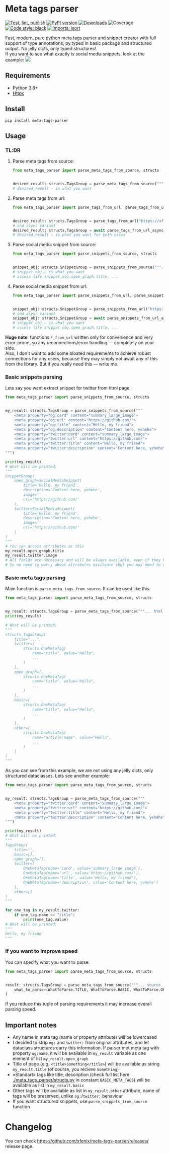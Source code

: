 # Meta tags parser
[![Test, lint, publish](https://github.com/xfenix/meta-tags-parser/actions/workflows/main.yml/badge.svg)](https://github.com/xfenix/meta-tags-parser/actions/workflows/main.yml)
[![PyPI version](https://badge.fury.io/py/meta-tags-parser.svg)](https://badge.fury.io/py/meta-tags-parser)
[![Downloads](https://pepy.tech/badge/meta-tags-parser)](https://pepy.tech/project/meta-tags-parser)
![Coverage](https://img.shields.io/endpoint?url=https://raw.githubusercontent.com/xfenix/meta-tags-parser/master/.github/badges/coverage.json)
<a href="https://github.com/psf/black"><img alt="Code style: black" src="https://img.shields.io/badge/code%20style-black-000000.svg"></a>
[![Imports: isort](https://img.shields.io/badge/imports-isort-%231674b1?style=flat&labelColor=ef8336)](https://timothycrosley.github.io/isort/)

Fast, modern, pure python meta tags parser and snippet creator with full support of type annotations, py.typed in basic package and structured output. No jelly dicts, only typed structures!  
If you want to see what exactly is social media snippets, look at the example:
![](https://raw.githubusercontent.com/xfenix/meta-tags-parser/master/social-media-snippets.png)

## Requirements
* Python 3.8+
* [Httpx](https://www.python-httpx.org/)

## Install
`pip install meta-tags-parser`

## Usage
### TL:DR
1. Parse meta tags from source:
    ```python
    from meta_tags_parser import parse_meta_tags_from_source, structs


    desired_result: structs.TagsGroup = parse_meta_tags_from_source("""... html source ...""")
    # desired_result — is what you want
    ```
1. Parse meta tags from url:
    ```python
    from meta_tags_parser import parse_tags_from_url, parse_tags_from_url_async, structs


    desired_result: structs.TagsGroup = parse_tags_from_url("https://xfenix.ru")
    # and async variant
    desired_result: structs.TagsGroup = await parse_tags_from_url_async("https://xfenix.ru")
    # desired_result — is what you want for both cases
    ```
1. Parse social media snippet from source:
    ```python
    from meta_tags_parser import parse_snippets_from_source, structs


    snippet_obj: structs.SnippetGroup = parse_snippets_from_source("""... html source ...""")
    # snippet_obj — is what you want
    # access like snippet_obj.open_graph.title, ...
    ```
1. Parse social media snippet from url:
    ```python
    from meta_tags_parser import parse_snippets_from_url, parse_snippets_from_url_async, structs


    snippet_obj: structs.SnippetGroup = parse_snippets_from_url("https://xfenix.ru")
    # and async variant
    snippet_obj: structs.SnippetGroup = await parse_snippets_from_url_async("https://xfenix.ru")
    # snippet_obj — is what you want
    # access like snippet_obj.open_graph.title, ...
    ```

**Huge note**: functions `*_from_url` written only for convenience and very error-prone, so any reconnections/error handling — completely on your side.  
Also, I don't want to add some bloated requirements to achieve robust connections for any users, because they may simply not await any of this from the library. But if you really need this — write me.

### Basic snippets parsing
Lets say you want extract snippet for twitter from html page:
```python
from meta_tags_parser import parse_snippets_from_source, structs


my_result: structs.TagsGroup = parse_snippets_from_source("""
    <meta property="og:card" content="summary_large_image">
    <meta property="og:url" content="https://github.com/">
    <meta property="og:title" content="Hello, my friend">
    <meta property="og:description" content="Content here, yehehe">
    <meta property="twitter:card" content="summary_large_image">
    <meta property="twitter:url" content="https://github.com/">
    <meta property="twitter:title" content="Hello, my friend">
    <meta property="twitter:description" content="Content here, yehehe">
""")

print(my_result)
# What will be printed:
"""
SnippetGroup(
    open_graph=SocialMediaSnippet(
        title='Hello, my friend',
        description='Content here, yehehe',
        image='',
        url='https://github.com/'
    ),
    twitter=SocialMediaSnippet(
        title='Hello, my friend',
        description='Content here, yehehe',
        image='',
        url='https://github.com/'
    )
)
"""
# You can access attributes as this
my_result.open_graph.title
my_result.twitter.image
# All fields are necessary and will be always available, even if they have not contain data
# So no need to worry about attributes exsitence (but you may need to check values)
```

### Basic meta tags parsing
Main function is `parse_meta_tags_from_source`. It can be used like this:
```python
from meta_tags_parser import parse_meta_tags_from_source, structs


my_result: structs.TagsGroup = parse_meta_tags_from_source("""... html source ...""")
print(my_result)

# What will be printed:
"""
structs.TagsGroup(
    title="...",
    twitter=[
        structs.OneMetaTag(
            name="title", value="Hello",
            ...
        )
    ],
    open_graph=[
        structs.OneMetaTag(
            name="title", value="Hello",
            ...
        )
    ],
    basic=[
        structs.OneMetaTag(
            name="title", value="Hello",
            ...
        )
    ],
    other=[
        structs.OneMetaTag(
            name="article:name", value="Hello",
            ...
        )
    ]
)
"""
```
As you can see from this example, we are not using any jelly dicts, only structured dataclasses. Lets see another example:

```python
from meta_tags_parser import parse_meta_tags_from_source, structs


my_result: structs.TagsGroup = parse_meta_tags_from_source("""
    <meta property="twitter:card" content="summary_large_image">
    <meta property="twitter:url" content="https://github.com/">
    <meta property="twitter:title" content="Hello, my friend">
    <meta property="twitter:description" content="Content here, yehehe">
""")

print(my_result)
# What will be printed:
"""
TagsGroup(
    title='',
    basic=[],
    open_graph=[],
    twitter=[
        OneMetaTag(name='card', value='summary_large_image'),
        OneMetaTag(name='url', value='https://github.com/'),
        OneMetaTag(name='title', value='Hello, my friend'),
        OneMetaTag(name='description', value='Content here, yehehe')
    ],
    other=[]
)
"""

for one_tag in my_result.twitter:
    if one_tag.name == "title":
        print(one_tag.value)
# What will be printed:
"""
Hello, my friend
"""
```

### If you want to improve speed
You can specify what you want to parse:
```python
from meta_tags_parser import parse_meta_tags_from_source, structs


result: structs.TagsGroup = parse_meta_tags_from_source("""... source ...""",
    what_to_parse=(WhatToParse.TITLE, WhatToParse.BASIC, WhatToParse.OPEN_GRAPH, WhatToParse.TWITTER, WhatToParse.OTHER)
)
```
If you reduce this tuple of parsing requirements it may increase overall parsing speed.

## Important notes
* Any name in meta tag (name or property attribute) will be lowercased
* I decided to strip `og:` and `twitter:` from original attributes, and let dataclass structures carry this information. If parser met meta tag with property `og:name`, it will be available in `my_result` variable as one element of list `my_result.open_graph`
* Title of page (e.g. `<title>Something</title>`) will be available as string `my_result.title` (of course, you recieve `Something`)
* «Standart» tags like title, description (check full list here [./meta_tags_parser/structs.py](./meta_tags_parser/structs.py) in constant `BASIC_META_TAGS`) will be available as list in `my_result.basic`
* Other tags will be available as list in `my_result.other` attribute, name of tags will be preserved, unlike `og:`/`twitter:` behaviour
* If you want structured snippets, use `parse_snippets_from_source` function


# Changelog
You can check https://github.com/xfenix/meta-tags-parser/releases/ release page.
